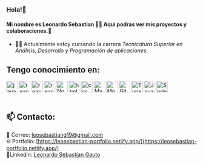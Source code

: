### Hola!👋 
#### Mi nombre es Leonardo Sebastian 🙋‍♂️ Aqui podras ver mis proyectos y colaboraciones.💼

- 👨‍💻 Actualmente estoy cursando la carrera *Tecnicatura Superior en Análisis, Desarrollo y Programación de aplicaciones*.

## Tengo conocimiento en:

<img align="left" title="JavaScript" alt="javascript" width="30px" src="https://cdn.jsdelivr.net/gh/devicons/devicon/icons/javascript/javascript-original.svg" />
<img align="left" title="ReactJs" alt="react" width="30px" src="https://cdn.jsdelivr.net/gh/devicons/devicon/icons/react/react-original-wordmark.svg" />
<img align="left" title="Angular" alt="react" width="30px" src="https://cdn.jsdelivr.net/gh/devicons/devicon@latest/icons/angularjs/angularjs-plain.svg" />
<img align="left" title="WordPress" alt="react" width="30px" src="https://cdn.jsdelivr.net/gh/devicons/devicon@latest/icons/wordpress/wordpress-original.svg" />
<img align="left" title="NodeJs" alt="Nodejs" width="30px" src="https://cdn.jsdelivr.net/gh/devicons/devicon/icons/nodejs/nodejs-original.svg" />
<img align="left" title="HTML5" alt="html5" width="30px" src="https://cdn.jsdelivr.net/gh/devicons/devicon/icons/html5/html5-original.svg" />
<img align="left" title="CSS" alt="css" width="30px" src="https://cdn.jsdelivr.net/gh/devicons/devicon/icons/css3/css3-original.svg" />
<img align="left" title="MySQL" alt="MySQL" width="30px" src="https://cdn.jsdelivr.net/gh/devicons/devicon/icons/mysql/mysql-original-wordmark.svg" />
<img align="left" title="MongoDB" alt="MongoDB" width="30px" src="https://cdn.jsdelivr.net/gh/devicons/devicon/icons/mongodb/mongodb-original-wordmark.svg" />
<img align="left" title="Git" alt="Git" width="30px" src="https://cdn.jsdelivr.net/gh/devicons/devicon/icons/git/git-original.svg" />
<img align="left" title="TypeScript" alt="TypeScript" width="30px" src="https://cdn.jsdelivr.net/gh/devicons/devicon/icons/typescript/typescript-original.svg" />
<img align="left" title="Java" alt="Java" width="30px" src="https://cdn.jsdelivr.net/gh/devicons/devicon@latest/icons/java/java-original.svg" />
<img align="left" title="Spring" alt="Spring" width="30px" src="https://cdn.jsdelivr.net/gh/devicons/devicon@latest/icons/spring/spring-original.svg" />  
<br>
<br>
<br>

## 📫 Contacto:

📩 Correo: leosebastiang19@gmail.com
<br>
🌐 Portfolio: [https://leosebastian-portfolio.netlify.app/](https://leosebastian-portfolio.netlify.app/)
<br>
👤Linkedin: [Leonardo Sebastian Gauto](https://www.linkedin.com/in/leonardo-sebastian-gauto-30a185216/)


